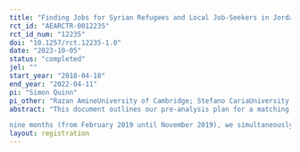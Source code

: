 ```yaml
---
title: "Finding Jobs for Syrian Refugees and Local Job-Seekers in Jordan: Evidence from a Matching Intervention"
rct_id: "AEARCTR-0012235"
rct_id_num: "12235"
doi: "10.1257/rct.12235-1.0"
date: "2023-10-05"
status: "completed"
jel: ""
start_year: "2018-04-18"
end_year: "2022-04-11"
pi: "Simon Quinn"
pi_other: "Razan AmineUniversity of Cambridge; Stefano CariaUniversity of Warwick; Alexander TeytelboymUniversity of Oxford; Maximilian KasyUniversity of Oxford"
abstract: "This document outlines our pre-analysis plan for a matching intervention in Jordan. In this intervention, we connect treated job-seekers to suitable vacancies in the manufacturing sector. We worked in partnership with the International Rescue Committee (IRC). Over the course of
nine months (from February 2019 until November 2019), we simultaneously collected information about job-seekers and job openings. We reached job-seekers through a combination of passive and active methods, aiming to include a similar number of Syrian refugees and Jordanian job-seekers. The programme was open to individuals who were aged between 18 and 45 years (inclusive), and who were willing to take up low-skilled wage work in the immediate future.  We provided a matching intervention to prospective employer firms; in this study, we estimate the consequences of that intervention."
layout: registration
---
```


